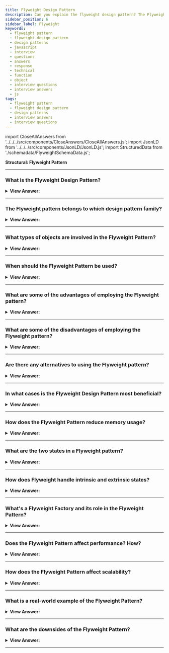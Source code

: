 ```yaml
---
title: Flyweight Design Pattern
description: Can you explain the flyweight design pattern? The Flyweight pattern gets classified as a Structural design pattern. JavaScript interview questions.
sidebar_position: 6
sidebar_label: Flyweight
keywords:
  - flyweight pattern
  - flyweight design pattern
  - design patterns
  - javascript
  - interview
  - questions
  - answers
  - response
  - technical
  - function
  - object
  - interview questions
  - interview answers
  - js
tags:
  - flyweight pattern
  - flyweight design pattern
  - design patterns
  - interview answers
  - interview questions
---
```


import CloseAllAnswers from '../../../src/components/CloseAnswers/CloseAllAnswers.js';
import JsonLD from '../../../src/components/JsonLD/JsonLD.js';
import StructuredData from './schemadata/FlyweightSchemaData.js';

<JsonLD data={StructuredData} />

<head>
  <title>Flyweight Pattern | JavaScript Interview Questions</title>
</head>

**Structural: Flyweight Pattern**

<CloseAllAnswers />

---

### What is the Flyweight Design Pattern?

<details className='answer'>
  <summary>
    <strong>View Answer:</strong>
  </summary>
  <div>
  <div><strong>Interview Response:</strong> The Flyweight pattern is a structural design pattern that aims to use shared memory efficiently for complex objects. This pattern is used when there's a need to create a large number of similar objects, which may cause a significant memory footprint.
    </div><br/>
    <div>
</div><br />
  <div><strong className="codeExample">Code Example #1:</strong><br /><br />

<img src="/img/javascript-flyweight.jpg" /><br /><br />

**This pattern's objects are as follows:**

**Client** -- Example code: _Computer_

- calls into FlyweightFactory to obtain flyweight objects

**FlyweightFactory** -- In example code: _FlyweightFactory_

- creates and manages flyweight objects
- If a flyweight is required and one does not exist, it constructs one.
- stores newly created flyweights for future requests

**Flyweight** -- In example code: _Flyweight_

- preserves intrinsic data for use throughout the application

In JavaScript, the Flyweight pattern can be implemented using a shared factory that produces objects sharing common properties. Here is an example using a simple game scenario where there are a number of soldiers, each can belong to one of several different factions.

```javascript
class Soldier {
    constructor(name, faction, weapon) {
        this.name = name;
        this.faction = faction;
        this.weapon = weapon;
    }
}

class Faction {
    constructor(name) {
        this.name = name;
    }
}

class SoldierFactory {
    constructor() {
        this.factions = {};
    }

    createFaction(name) {
        let faction = this.factions[name];
        if (!faction) {
            faction = new Faction(name);
            this.factions[name] = faction;
        }
        return faction;
    }

    createSoldier(name, factionName, weapon) {
        const faction = this.createFaction(factionName);
        return new Soldier(name, faction, weapon);
    }
}

// Client code
const factory = new SoldierFactory();

const soldier1 = factory.createSoldier('John', 'Red', 'Sword');
const soldier2 = factory.createSoldier('Bob', 'Red', 'Bow');
const soldier3 = factory.createSoldier('Alex', 'Blue', 'Sword');

console.log(soldier1, soldier2, soldier3);
```

In this example, the `Faction` objects are the "flyweights". Even though there may be a large number of `Soldier` objects, there's only one `Faction` object for each distinct faction name. The `SoldierFactory` creates and manages the `Faction` objects, ensuring that they are shared appropriately.

The client code creates `Soldier` objects via the factory. If two soldiers belong to the same faction, they will share the same `Faction` object. This can save a significant amount of memory if there are a large number of soldiers and a small number of factions.

</div>
 </div>
</details>

---

### The Flyweight pattern belongs to which design pattern family?

<details>
  <summary>
    <strong>View Answer:</strong>
  </summary>
  <div>
    <div>
      <strong>Interview Response:</strong> The Flyweight pattern belongs to the structural pattern family, which is concerned with the composition of classes and objects to form larger structures.
    </div>
  </div>
</details>

---

### What types of objects are involved in the Flyweight Pattern?

<details>
  <summary><strong>View Answer:</strong></summary>
  <div>
  <div><strong>Interview Response:</strong> In the Flyweight pattern, two types of objects are involved: the flyweight objects, which are shared among multiple contexts, and the context objects, which contain unique state.
    </div><br />
    <div><strong>Technical Response:</strong> The Client, FlyweightFactory, and Flyweight are all part of the Flyweight pattern.
    </div><br />
  <div><strong className="codeExample">Code Example:</strong><br /><br />

  <div></div>

In the Flyweight pattern, there are generally two types of objects involved:

1. Flyweight objects: These are the shared objects that contain the common data. The aim is to use these objects to minimize memory use.

2. Context objects: These are the objects which, along with flyweight objects, represent the original system objects. These objects contain the extrinsic state, which is the information that varies between the system objects.

**Here's an example to illustrate this:**

```javascript
// The 'flyweight' object
class Color {
  constructor(name) {
    this.name = name;
  }
}

// The 'flyweight' factory
class ColorFactory {
  constructor() {
    this.colors = {};
  }

  create(name) {
    let color = this.colors[name];
    if (!color) {
      color = new Color(name);
      this.colors[name] = color;
    }
    return color;
  }
}

// The 'context' object
class Ball {
  constructor(colorName, radius, factory) {
    this.radius = radius;
    this.color = factory.create(colorName);  // Reference to a flyweight color object
  }

  draw() {
    console.log(`Drawing a ${this.color.name} ball with radius ${this.radius}`);
  }
}

// Client code
const factory = new ColorFactory();

const ball1 = new Ball('Red', 5, factory);
const ball2 = new Ball('Blue', 3, factory);
const ball3 = new Ball('Red', 7, factory); // reuses 'Red' color from the first ball

ball1.draw();
ball2.draw();
ball3.draw();
```

In this example, the `Color` objects are the flyweights, which are created and managed by the `ColorFactory`. The `Ball` objects are the context objects. Each `Ball` has a `radius` property, which is part of its unique (extrinsic) state, and a `color` property, which is a reference to a shared (intrinsic) `Color` object. The `ColorFactory` ensures that each unique color name is associated with exactly one `Color` object, saving memory when there are many `Ball` objects with the same color.

  </div>
  </div>
</details>

---

### When should the Flyweight Pattern be used?

<details>
  <summary>
    <strong>View Answer:</strong>
  </summary>
  <div>
  <div>
      <strong>Interview Response:</strong> The Flyweight pattern should be used when there is a large number of objects with similar characteristics, and memory usage needs to be optimized by sharing common data.
    </div><br />
    <div>
      <strong>Technical Response:</strong> We should use this pattern when our application has many objects that consume the same data or when memory storage costs are high. JavaScript uses this pattern to distribute a list of immutable strings throughout the program.<br/><br/>
      This pattern most commonly gets found in network programs or word processors, and it can be used in internet browsers to prevent the same images from loading. The flyweight pattern enables image caching. As a result, only new images are loaded from the Web when a web page loads, while existing ones get extracted from the cache.
    </div>
  </div>
</details>

---

### What are some of the advantages of employing the Flyweight pattern?

<details>
  <summary>
    <strong>View Answer:</strong>
  </summary>
  <div>
    <div>
      <strong>Interview Response:</strong> Advantages of using the Flyweight pattern in JavaScript include reduced memory usage, improved performance, and increased scalability and flexibility in managing large sets of similar objects.
    </div>
  </div>
</details>

---

### What are some of the disadvantages of employing the Flyweight pattern?

<details>
  <summary>
    <strong>View Answer:</strong>
  </summary>
  <div>
  <div>
      <strong>Interview Response:</strong> It can increase complexity by splitting state and may lead to more complicated and error-prone code.
    </div><br/>
    <div>
      <strong>Technical Response:</strong> Disadvantages of using the Flyweight pattern in JavaScript include increased complexity due to separation of intrinsic and extrinsic state, and reduced security due to shared state.<br/><br/> Drawbacks of the Flyweight Pattern.
    </div><br/>

- When certain context data needs to be regenerated each time a flyweight method gets called, you may be sacrificing RAM for CPU cycles.
- The code becomes noticeably more complex with the Flyweight Pattern.
- New colleagues get perplexed as to why an entity's state gets partitioned.

<br />
  </div>
</details>

---

### Are there any alternatives to using the Flyweight pattern?

<details>
  <summary>
    <strong>View Answer:</strong>
  </summary>
  <div>
  <div>
      <strong>Interview Response:</strong> Yes, Object Pooling is an alternative to Flyweight. It involves reusing objects that are expensive to create, instead of always creating new ones, thereby reducing memory and computational overhead.
    </div><br />
  <div><strong className="codeExample">Code Example:</strong> Here is a simple example of Object Pooling in JavaScript.<br /><br />

  <div></div>

```javascript
class ObjectPool {
  constructor() {
    this._pool = [];
  }

  acquire() {
    return this._pool.length > 0 ? this._pool.pop() : new ExpensiveObject();
  }

  release(obj) {
    this._pool.push(obj);
  }
}

class ExpensiveObject {
  constructor() {
    this.data = 'Expensive Data';
  }
}

// Client code
const pool = new ObjectPool();
const obj1 = pool.acquire();
const obj2 = pool.acquire();

pool.release(obj1);
const obj3 = pool.acquire(); // Reuses obj1, doesn't create a new object
```

In this example, `ObjectPool` manages a pool of `ExpensiveObject` instances. When an object is requested (`acquire`), it either returns an existing object from the pool, or creates a new one if the pool is empty. When an object is done being used (`release`), it's returned to the pool for future reuse. This can save time and memory if `ExpensiveObject` is costly to create.

  </div>
  </div>
</details>

---

### In what cases is the Flyweight Design Pattern most beneficial?

<details>
  <summary><strong>View Answer:</strong></summary>
  <div>
  <div><strong>Interview Response:</strong> It's beneficial when dealing with a large number of objects which have common, repeated state that can be externalized.
  </div>
  </div>
</details>

---

### How does the Flyweight Pattern reduce memory usage?

<details>
  <summary><strong>View Answer:</strong></summary>
  <div>
  <div><strong>Interview Response:</strong> It reduces memory by sharing common data among objects instead of each object storing identical data.
  </div>
  </div>
</details>

---

### What are the two states in a Flyweight pattern?

<details>
  <summary><strong>View Answer:</strong></summary>
  <div>
  <div><strong>Interview Response:</strong> In the Flyweight pattern, there are two states: intrinsic and extrinsic. Intrinsic state is shared and stored in the flyweight object, while extrinsic state is unique and must be passed in by the client.
  </div>
  </div>
</details>

---

### How does Flyweight handle intrinsic and extrinsic states?

<details>
  <summary><strong>View Answer:</strong></summary>
  <div>
  <div><strong>Interview Response:</strong> Intrinsic states are shared and stored inside the Flyweight; extrinsic states are stored or computed by client objects.
  </div><br />
  <div><strong className="codeExample">Code Example:</strong><br /><br />

  <div></div>

The Flyweight pattern separates intrinsic and extrinsic states.

- Intrinsic state is stored in the Flyweight objects, shared across multiple context objects.
- Extrinsic state is stored outside of the Flyweight and typically within the context objects.

**Here's an example of how this might be handled:**

```javascript
class TreeType {
    constructor(name, color) {
        this.name = name; // intrinsic state
        this.color = color; // intrinsic state
    }

    display(age, x, y) { // extrinsic state passed as arguments
        console.log(`Displaying a ${age}-year-old ${this.name} tree of color ${this.color} at (${x}, ${y})`);
    }
}

class TreeTypeFactory {
    constructor() {
        this.treeTypes = {};
    }

    getTreeType(name, color) {
        let type = this.treeTypes[name + color];
        if (!type) {
            type = new TreeType(name, color);
            this.treeTypes[name + color] = type;
        }
        return type;
    }
}

class Tree {
    constructor(x, y, age, treeType) {
        this.x = x; // extrinsic state
        this.y = y; // extrinsic state
        this.age = age; // extrinsic state
        this.treeType = treeType; // reference to a flyweight treeType object
    }

    display() {
        this.treeType.display(this.age, this.x, this.y);
    }
}

// Client code
const factory = new TreeTypeFactory();
const appleTreeType = factory.getTreeType('Apple', 'Green');
const orangeTreeType = factory.getTreeType('Orange', 'Orange');

const tree1 = new Tree(1, 2, 10, appleTreeType);
const tree2 = new Tree(2, 4, 7, orangeTreeType);
const tree3 = new Tree(3, 6, 12, appleTreeType); // reuses appleTreeType from tree1

tree1.display();
tree2.display();
tree3.display();
```

In this example, `TreeType` objects are the flyweights with intrinsic states (name and color). Each `Tree` object maintains its own extrinsic state (x, y, and age) and references a shared `TreeType`. The `TreeTypeFactory` ensures each unique combination of name and color has exactly one `TreeType` object.

  </div>
  </div>
</details>

---

### What's a Flyweight Factory and its role in the Flyweight Pattern?

<details>
  <summary><strong>View Answer:</strong></summary>
  <div>
  <div><strong>Interview Response:</strong> A Flyweight Factory in JavaScript manages the creation and sharing of Flyweight objects. Its role is to prevent duplicate Flyweight objects, thus conserving memory and improving performance.
  </div>
  </div>
</details>

---

### Does the Flyweight Pattern affect performance? How?

<details>
  <summary><strong>View Answer:</strong></summary>
  <div>
  <div><strong>Interview Response:</strong> Yes, it can improve memory usage and potentially improve performance but might increase complexity due to separating intrinsic and extrinsic states.
  </div>
  </div>
</details>

---

### How does the Flyweight Pattern affect scalability?

<details>
  <summary><strong>View Answer:</strong></summary>
  <div>
  <div><strong>Interview Response:</strong> It increases scalability by reducing memory usage when dealing with a large number of objects.
  </div><br/>
  <div><strong>Technical Response:</strong> The Flyweight Pattern significantly improves scalability in JavaScript applications, especially in cases where large numbers of objects need to be created. By sharing common parts of object state among multiple objects instead of each object storing its state independently, the Flyweight Pattern reduces memory consumption. This makes it possible for the application to handle a larger number of objects within the same memory constraints, enhancing its ability to scale. However, it's worth noting that the Flyweight Pattern is most effective when there's a high degree of shared state among objects. If objects don't have much shared state, the memory savings will be less and the overhead of managing the shared state may even result in poorer performance. Therefore, it's important to evaluate whether the Flyweight Pattern is suitable for a given situation.
  </div>
  </div>
</details>

---

### What is a real-world example of the Flyweight Pattern?

<details>
  <summary><strong>View Answer:</strong></summary>
  <div>
  <div><strong>Interview Response:</strong> It's often used in game development, where many similar objects, like trees or NPCs, share common properties.
  </div>
  </div>
</details>

---

### What are the downsides of the Flyweight Pattern?

<details>
  <summary><strong>View Answer:</strong></summary>
  <div>
  <div><strong>Interview Response:</strong> It can increase complexity by splitting state and may lead to more complicated and error-prone code.
  </div>
  </div>
</details>

---
